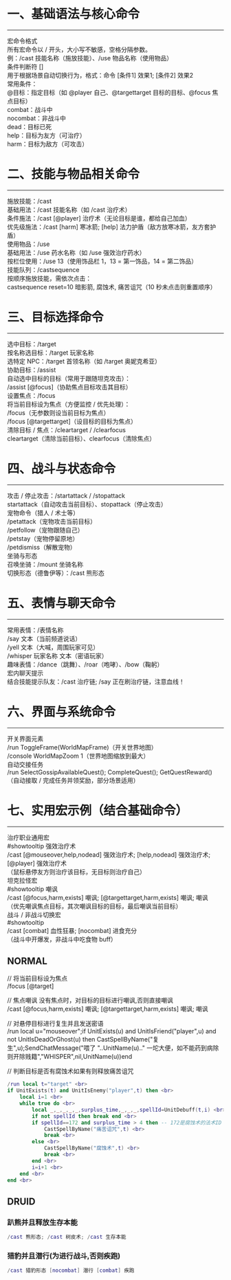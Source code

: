 <!--
 * @Author: lhx 769681799@qq.com
 * @Date: 2025-09-08 13:30:36
 * @LastEditors: lhx 769681799@qq.com
 * @LastEditTime: 2025-09-08 14:17:39
 * @FilePath: /CaeriLib/WowDEF.md
 * @Description: 这是默认设置,请设置`customMade`, 打开koroFileHeader查看配置 进行设置: https://github.com/OBKoro1/koro1FileHeader/wiki/%E9%85%8D%E7%BD%AE
-->
# 一、基础语法与核心命令
-----------------------------------------------------------------------------------
宏命令格式 <br>
所有宏命令以 / 开头，大小写不敏感，空格分隔参数。 <br>
例：/cast 技能名称（施放技能）、/use 物品名称（使用物品） <br>
条件判断符 [] <br>
用于根据场景自动切换行为，格式：命令 [条件1] 效果1; [条件2] 效果2 <br>
常用条件： <br>
@目标：指定目标（如 @player 自己、@targettarget 目标的目标、@focus 焦点目标） <br>
combat：战斗中 <br>
nocombat：非战斗中 <br>
dead：目标已死 <br>
help：目标为友方（可治疗） <br>
harm：目标为敌方（可攻击） <br>

# 二、技能与物品相关命令
-----------------------------------------------------------------------------------
施放技能：/cast <br>
基础用法：/cast 技能名称（如 /cast 治疗术） <br>
条件施法：/cast [@player] 治疗术（无论目标是谁，都给自己加血） <br>
优先级施法：/cast [harm] 寒冰箭; [help] 法力护盾（敌方放寒冰箭，友方套护盾） <br>
使用物品：/use <br>
基础用法：/use 药水名称（如 /use 强效治疗药水） <br>
按栏位使用：/use 13（使用饰品栏 1，13 = 第一饰品，14 = 第二饰品） <br>
技能队列：/castsequence <br>
按顺序施放技能，需依次点击： <br>
castsequence reset=10 暗影箭, 腐蚀术, 痛苦诅咒（10 秒未点击则重置顺序） <br>

# 三、目标选择命令
-----------------------------------------------------------------------------------
选中目标：/target <br>
按名称选目标：/target 玩家名称 <br>
选特定 NPC：/target 首领名称（如 /target 奥妮克希亚） <br>
协助目标：/assist <br>
自动选中目标的目标（常用于跟随坦克攻击）： <br>
/assist [@focus]（协助焦点目标攻击其目标） <br>
设置焦点：/focus <br>
将当前目标设为焦点（方便监控 / 优先处理）： <br>
/focus（无参数则设当前目标为焦点） <br>
/focus [@targettarget]（设目标的目标为焦点） <br>
清除目标 / 焦点：/cleartarget / /clearfocus <br>
cleartarget（清除当前目标）、clearfocus（清除焦点） <br>

# 四、战斗与状态命令
-----------------------------------------------------------------------------------
攻击 / 停止攻击：/startattack / /stopattack <br>
startattack（自动攻击当前目标）、stopattack（停止攻击） <br>
宠物命令（猎人 / 术士等） <br>
/petattack（宠物攻击当前目标） <br>
/petfollow（宠物跟随自己） <br>
/petstay（宠物停留原地） <br>
/petdismiss（解散宠物） <br>
坐骑与形态 <br>
召唤坐骑：/mount 坐骑名称 <br>
切换形态（德鲁伊等）：/cast 熊形态 <br>

# 五、表情与聊天命令
-----------------------------------------------------------------------------------
常用表情：/表情名称 <br>
/say 文本（当前频道说话） <br>
/yell 文本（大喊，周围玩家可见） <br>
/whisper 玩家名称 文本（密语玩家） <br>
趣味表情：/dance（跳舞）、/roar（咆哮）、/bow（鞠躬） <br>
宏内聊天提示 <br>
结合技能提示队友：/cast 治疗链; /say 正在刷治疗链，注意血线！ <br>

# 六、界面与系统命令
-----------------------------------------------------------------------------------
开关界面元素 <br>
/run ToggleFrame(WorldMapFrame)（开关世界地图） <br>
/console WorldMapZoom 1（世界地图缩放到最大） <br>
自动交接任务 <br>
/run SelectGossipAvailableQuest(); CompleteQuest(); GetQuestReward()（自动接取 / 完成任务并领奖励，部分场景适用） <br>

# 七、实用宏示例（结合基础命令）
-----------------------------------------------------------------------------------
治疗职业通用宏 <br>
#showtooltip 强效治疗术 <br>
/cast [@mouseover,help,nodead] 强效治疗术; [help,nodead] 强效治疗术; [@player] 强效治疗术 <br>
（鼠标悬停友方则治疗该目标，无目标则治疗自己） <br>
坦克拉怪宏 <br>
#showtooltip 嘲讽 <br>
/cast [@focus,harm,exists] 嘲讽; [@targettarget,harm,exists] 嘲讽; 嘲讽 <br>
（优先嘲讽焦点目标，其次嘲讽目标的目标，最后嘲讽当前目标） <br>
战斗 / 非战斗切换宏 <br>
#showtooltip <br>
/cast [combat] 血性狂暴; [nocombat] 进食充分 <br>
（战斗中开爆发，非战斗中吃食物 buff） <br>

## NORMAL ##
// 将当前目标设为焦点 <br>
/focus [@target] <br>

// 焦点嘲讽 没有焦点时，对目标的目标进行嘲讽,否则直接嘲讽 <br>
/cast [@focus,harm,exists] 嘲讽; [@targettarget,harm,exists] 嘲讽; 嘲讽 <br>

// 对悬停目标进行复生并且发送密语 <br>
/run local u="mouseover";if UnitExists(u) and UnitIsFriend("player",u) and not UnitIsDeadOrGhost(u) then CastSpellByName("复生",u);SendChatMessage("喂了 "..UnitName(u).." 一坨大便，如不能药到病除则开除贱籍","WHISPER",nil,UnitName(u))end

// 判断目标是否有腐蚀术如果有则释放痛苦诅咒<br>
```lua
/run local t="target" <br>
if UnitExists(t) and UnitIsEnemy("player",t) then <br>
    local i=1 <br>
    while true do <br>
        local _,_,_,_,_,surplus_time,_,_,_,spellId=UnitDebuff(t,i) <br>
        if not spellId then break end <br>
        if spellId==172 and surplus_time > 4 then -- 172是腐蚀术的法术ID（需根据当前版本确认） <br>
            CastSpellByName("痛苦诅咒",t) <br>
            break <br>
        else <br>
            CastSpellByName("腐蚀术",t) <br>
            break <br>
        end <br>
        i=i+1 <br>
    end <br>
end <br>
```
## DRUID ##
### 趴熊并且释放生存本能
```lua
/cast 熊形态; /cast 树皮术; /cast 生存本能 
```

### 猎豹并且潜行(为进行战斗,否则疾跑)
```lua
/cast 猎豹形态 [nocombat] 潜行 [combat] 疾跑
```

